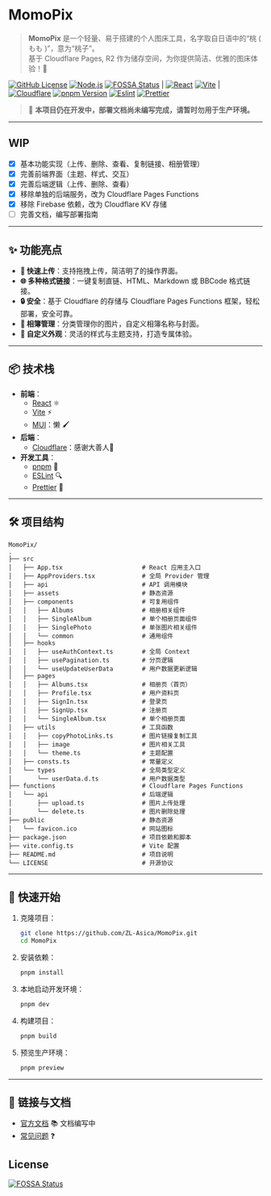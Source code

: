 # MomoPix

> **MomoPix** 是一个轻量、易于搭建的个人图床工具，名字取自日语中的“桃 ( もも )”，意为“桃子”。  
> 基于 Cloudflare Pages, R2 作为储存空间，为你提供简洁、优雅的图床体验！🎉

[![GitHub License][license-badge]][license-link]
[![Node.js][node-badge]][node-link] [![FOSSA Status](https://app.fossa.com/api/projects/git%2Bgithub.com%2FZL-Asica%2FMomoPix.svg?type=shield)](https://app.fossa.com/projects/git%2Bgithub.com%2FZL-Asica%2FMomoPix?ref=badge_shield)
|
[![React][react-badge]][react-link]
[![Vite][vite-badge]][vite-link] |
[![Cloudflare][cloudflare-badge]][cloudflare-link]
[![pnpm Version][pnpm-badge]][pnpm-link]
[![Eslint][eslint-badge]][eslint-link]
[![Prettier][prettier-badge]][prettier-link]

> 🚧 **本项目仍在开发中，部署文档尚未编写完成，请暂时勿用于生产环境。**

---

## WIP

- [x] 基本功能实现（上传、删除、查看、复制链接、相册管理）
- [x] 完善前端界面（主题、样式、交互）
- [x] 完善后端逻辑（上传、删除、查看）
- [x] 移除单独的后端服务，改为 Cloudflare Pages Functions
- [x] 移除 Firebase 依赖，改为 Cloudflare KV 存储
- [ ] 完善文档，编写部署指南

---

## ✨ 功能亮点

- **📂 快速上传**：支持拖拽上传，简洁明了的操作界面。
- **🌐 多种格式链接**：一键复制直链、HTML、Markdown 或 BBCode 格式链接。
- **🔒 安全**：基于 Cloudflare 的存储与 Cloudflare Pages Functions 框架，轻松部署，安全可靠。
- **📸 相簿管理**：分类管理你的图片，自定义相簿名称与封面。
- **🎨 自定义外观**：灵活的样式与主题支持，打造专属体验。

---

## 📦 技术栈

- **前端**：
  - [React](https://react.dev/) ⚛️
  - [Vite](https://vite.dev/) ⚡
  - [MUI](https://mui.com/)：懒 🖌️
- **后端**：
  - [Cloudflare](https://www.cloudflare.com/)：感谢大善人🙏
- **开发工具**：
  - [pnpm](https://pnpm.io/) 🚀
  - [ESLint][eslint-link] 🔍
  - [Prettier][prettier-link] 🎨

---

## 🛠️ 项目结构

```plaintext
MomoPix/
.
├── src
│   ├── App.tsx                      # React 应用主入口
│   ├── AppProviders.tsx             # 全局 Provider 管理
│   ├── api                          # API 调用模块
│   ├── assets                       # 静态资源
│   ├── components                   # 可复用组件
│   │   ├── Albums                   # 相册相关组件
│   │   ├── SingleAlbum              # 单个相册页面组件
│   │   ├── SinglePhoto              # 单张图片相关组件
│   │   └── common                   # 通用组件
│   ├── hooks
│   │   ├── useAuthContext.ts        # 全局 Context
│   │   ├── usePagination.ts         # 分页逻辑
│   │   └── useUpdateUserData        # 用户数据更新逻辑
│   ├── pages
│   │   ├── Albums.tsx               # 相册页（首页）
│   │   ├── Profile.tsx              # 用户资料页
│   │   ├── SignIn.tsx               # 登录页
│   │   ├── SignUp.tsx               # 注册页
│   │   └── SingleAlbum.tsx          # 单个相册页面
│   ├── utils                        # 工具函数
│   │   ├── copyPhotoLinks.ts        # 图片链接复制工具
│   │   ├── image                    # 图片相关工具
│   │   └── theme.ts                 # 主题配置
│   ├── consts.ts                    # 常量定义
│   └── types                        # 全局类型定义
│       └── userData.d.ts            # 用户数据类型
├── functions                        # Cloudflare Pages Functions
│   └── api                          # 后端逻辑
│       ├── upload.ts                # 图片上传处理
│       └── delete.ts                # 图片删除处理
├── public                           # 静态资源
│   └── favicon.ico                  # 网站图标
├── package.json                     # 项目依赖和脚本
├── vite.config.ts                   # Vite 配置
├── README.md                        # 项目说明
└── LICENSE                          # 开源协议
```

---

## 🚀 快速开始

1. 克隆项目：

   ```bash
   git clone https://github.com/ZL-Asica/MomoPix.git
   cd MomoPix
   ```

2. 安装依赖：

   ```bash
   pnpm install
   ```

3. 本地启动开发环境：

   ```bash
   pnpm dev
   ```

4. 构建项目：

   ```bash
   pnpm build
   ```

5. 预览生产环境：

   ```bash
   pnpm preview
   ```

---

## 🔗 链接与文档

- [官方文档](https://github.com/ZL-Asica/MomoPix/README.md) 📚 文档编写中
- [常见问题](https://github.com/ZL-Asica/MomoPix/issues) ❓
<!-- - [贡献指南](https://github.com/ZL-Asica/MomoPix/blob/main/CONTRIBUTING.md) 🛠️ -->

<!-- Badges -->

[cloudflare-badge]: https://img.shields.io/badge/Cloudflare-F38020?logo=Cloudflare&logoColor=white
[cloudflare-link]: https://www.cloudflare.com/
[eslint-badge]: https://img.shields.io/badge/eslint-4B32C3?logo=eslint&logoColor=white
[eslint-link]: https://www.npmjs.com/package/eslint-config-zl-asica
[license-badge]: https://img.shields.io/github/license/ZL-Asica/MomoPix
[license-link]: https://github.com/ZL-Asica/MomoPix/blob/main/LICENSE
[node-badge]: https://img.shields.io/badge/node%3E=18.18-339933?logo=node.js&logoColor=white
[node-link]: https://nodejs.org/
[pnpm-badge]: https://img.shields.io/github/package-json/packageManager/ZL-Asica/MomoPix?label=&logo=pnpm&logoColor=fff&color=F69220
[pnpm-link]: https://pnpm.io/
[prettier-badge]: https://img.shields.io/badge/Prettier-F7B93E?logo=Prettier&logoColor=white
[prettier-link]: https://www.npmjs.com/package/@zl-asica/prettier-config
[react-badge]: https://img.shields.io/badge/React-%2320232a.svg?logo=react&logoColor=%2361DAFB
[react-link]: https://react.dev/
[vite-badge]: https://img.shields.io/badge/Vite-646CFF?logo=vite&logoColor=fff
[vite-link]: https://vite.dev/


## License
[![FOSSA Status](https://app.fossa.com/api/projects/git%2Bgithub.com%2FZL-Asica%2FMomoPix.svg?type=large)](https://app.fossa.com/projects/git%2Bgithub.com%2FZL-Asica%2FMomoPix?ref=badge_large)